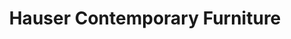 ---
title: "Hauser Contemporary Furniture"
url: /toronto/hauser-contemporary-furniture/
shop: vacant
---